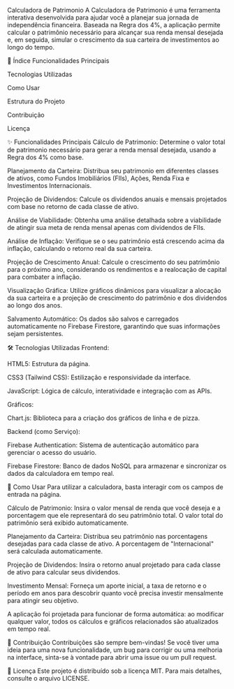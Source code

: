 Calculadora de Patrimonio
A Calculadora de Patrimonio é uma ferramenta interativa desenvolvida para ajudar você a planejar sua jornada de independência financeira. Baseada na Regra dos 4%, a aplicação permite calcular o patrimônio necessário para alcançar sua renda mensal desejada e, em seguida, simular o crescimento da sua carteira de investimentos ao longo do tempo.

📝 Índice
Funcionalidades Principais

Tecnologias Utilizadas

Como Usar

Estrutura do Projeto

Contribuição

Licença

✨ Funcionalidades Principais
Cálculo de Patrimonio: Determine o valor total de patrimonio necessário para gerar a renda mensal desejada, usando a Regra dos 4% como base.

Planejamento da Carteira: Distribua seu patrimonio em diferentes classes de ativos, como Fundos Imobiliários (FIIs), Ações, Renda Fixa e Investimentos Internacionais.

Projeção de Dividendos: Calcule os dividendos anuais e mensais projetados com base no retorno de cada classe de ativo.

Análise de Viabilidade: Obtenha uma análise detalhada sobre a viabilidade de atingir sua meta de renda mensal apenas com dividendos de FIIs.

Análise de Inflação: Verifique se o seu patrimônio está crescendo acima da inflação, calculando o retorno real da sua carteira.

Projeção de Crescimento Anual: Calcule o crescimento do seu patrimônio para o próximo ano, considerando os rendimentos e a realocação de capital para combater a inflação.

Visualização Gráfica: Utilize gráficos dinâmicos para visualizar a alocação da sua carteira e a projeção de crescimento do patrimônio e dos dividendos ao longo dos anos.

Salvamento Automático: Os dados são salvos e carregados automaticamente no Firebase Firestore, garantindo que suas informações sejam persistentes.

🛠️ Tecnologias Utilizadas
Frontend:

HTML5: Estrutura da página.

CSS3 (Tailwind CSS): Estilização e responsividade da interface.

JavaScript: Lógica de cálculo, interatividade e integração com as APIs.

Gráficos:

Chart.js: Biblioteca para a criação dos gráficos de linha e de pizza.

Backend (como Serviço):

Firebase Authentication: Sistema de autenticação automático para gerenciar o acesso do usuário.

Firebase Firestore: Banco de dados NoSQL para armazenar e sincronizar os dados da calculadora em tempo real.

🚀 Como Usar
Para utilizar a calculadora, basta interagir com os campos de entrada na página.

Cálculo de Patrimonio: Insira o valor mensal de renda que você deseja e a porcentagem que ele representará do seu patrimônio total. O valor total do patrimônio será exibido automaticamente.

Planejamento da Carteira: Distribua seu patrimônio nas porcentagens desejadas para cada classe de ativo. A porcentagem de "Internacional" será calculada automaticamente.

Projeção de Dividendos: Insira o retorno anual projetado para cada classe de ativo para calcular seus dividendos.

Investimento Mensal: Forneça um aporte inicial, a taxa de retorno e o período em anos para descobrir quanto você precisa investir mensalmente para atingir seu objetivo.

A aplicação foi projetada para funcionar de forma automática: ao modificar qualquer valor, todos os cálculos e gráficos relacionados são atualizados em tempo real.

🤝 Contribuição
Contribuições são sempre bem-vindas! Se você tiver uma ideia para uma nova funcionalidade, um bug para corrigir ou uma melhoria na interface, sinta-se à vontade para abrir uma issue ou um pull request.

📄 Licença
Este projeto é distribuído sob a licença MIT. Para mais detalhes, consulte o arquivo LICENSE.
